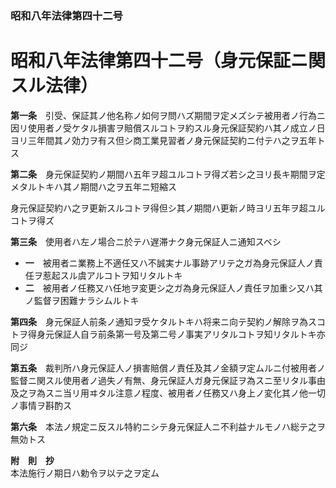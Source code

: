 ### 昭和八年法律第四十二号  
# 昭和八年法律第四十二号（身元保証ニ関スル法律）  
  
**第一条**　引受、保証其ノ他名称ノ如何ヲ問ハズ期間ヲ定メズシテ被用者ノ行為ニ因リ使用者ノ受ケタル損害ヲ賠償スルコトヲ約スル身元保証契約ハ其ノ成立ノ日ヨリ三年間其ノ効力ヲ有ス但シ商工業見習者ノ身元保証契約ニ付テハ之ヲ五年トス  
  
**第二条**　身元保証契約ノ期間ハ五年ヲ超ユルコトヲ得ズ若シ之ヨリ長キ期間ヲ定メタルトキハ其ノ期間ハ之ヲ五年ニ短縮ス  
  
身元保証契約ハ之ヲ更新スルコトヲ得但シ其ノ期間ハ更新ノ時ヨリ五年ヲ超ユルコトヲ得ズ  
  
**第三条**　使用者ハ左ノ場合ニ於テハ遅滞ナク身元保証人ニ通知スベシ  
* **一**　被用者ニ業務上不適任又ハ不誠実ナル事跡アリテ之ガ為身元保証人ノ責任ヲ惹起スル虞アルコトヲ知リタルトキ  
* **二**　被用者ノ任務又ハ任地ヲ変更シ之ガ為身元保証人ノ責任ヲ加重シ又ハ其ノ監督ヲ困難ナラシムルトキ  
  
**第四条**　身元保証人前条ノ通知ヲ受ケタルトキハ将来ニ向テ契約ノ解除ヲ為スコトヲ得身元保証人自ラ前条第一号及第二号ノ事実アリタルコトヲ知リタルトキ亦同ジ  
  
**第五条**　裁判所ハ身元保証人ノ損害賠償ノ責任及其ノ金額ヲ定ムルニ付被用者ノ監督ニ関スル使用者ノ過失ノ有無、身元保証人ガ身元保証ヲ為スニ至リタル事由及之ヲ為スニ当リ用ヰタル注意ノ程度、被用者ノ任務又ハ身上ノ変化其ノ他一切ノ事情ヲ斟酌ス  
  
**第六条**　本法ノ規定ニ反スル特約ニシテ身元保証人ニ不利益ナルモノハ総テ之ヲ無効トス  
  
**附　則　抄**  
本法施行ノ期日ハ勅令ヲ以テ之ヲ定ム  
  
